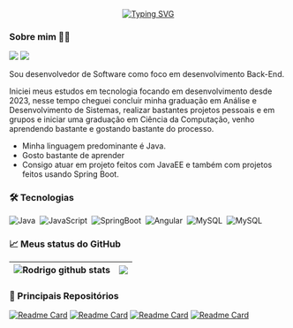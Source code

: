 <div align="center">
  <a href="https://git.io/typing-svg"><img src="https://readme-typing-svg.herokuapp.com?font=Fira+Code&weight=600&size=25&pause=1000&color=000000&width=438&lines=Ol%C3%A1!+Me+chamo+Rodrigo!;Bem+vindo+ao+meu+GitHub!" alt="Typing SVG" /></a>
</div>

### Sobre mim 👩‍💻

<div>
<a href = "mailto:rodrigodx52@gmail.com"><img loading="lazy" src="https://img.shields.io/badge/Gmail-D14836?style=for-the-badge&logo=gmail&logoColor=white" target="_blank"></a>
<a href="https://www.linkedin.com/in/rodrigobcorreia/" target="_blank"><img loading="lazy" src="https://img.shields.io/badge/-LinkedIn-%230077B5?style=for-the-badge&logo=linkedin&logoColor=white" target="_blank"></a>   
</div>


<p>
Sou desenvolvedor de Software como foco em desenvolvimento Back-End.

Iniciei meus estudos em tecnologia focando em desenvolvimento desde 2023, nesse tempo cheguei concluir minha graduação em Análise e Desenvolvimento de Sistemas, realizar bastantes projetos pessoais e em grupos e iniciar uma graduação em Ciência da Computação, venho aprendendo bastante e gostando bastante do processo. 
  
</p>

* Minha linguagem predominante é Java.
* Gosto bastante de aprender
* Consigo atuar em projeto feitos com JavaEE e também com projetos feitos usando Spring Boot.

###   🛠️ Tecnologias

  ![Java](https://img.shields.io/badge/-Java-05122A?style=flat&logo=Java&logoColor)&nbsp;
  ![JavaScript](https://img.shields.io/badge/-JavaScript-05122A?style=flat&logo=JavaScript&logoColor=FFA518)&nbsp;
  ![SpringBoot](https://img.shields.io/badge/-SpringBoot-05122A?style=flat&logo=Spring)&nbsp;
  ![Angular](https://img.shields.io/badge/-Angular-05122A?style=flat&logo=Angular)&nbsp;
  ![MySQL](https://img.shields.io/badge/-PostgreSQL-05122A?style=flat&logo=postgresql)&nbsp;
  ![MySQL](https://img.shields.io/badge/-MySQL-05122A?style=flat&logo=mysql)&nbsp;


###  📈 Meus status do GitHub

| <img align="center" src="https://github-readme-stats.vercel.app/api?username=rodrigodx&show_icons=true&include_all_commits=true&theme=graywhite&hide_border=true" alt="Rodrigo github stats" /></a> | <img align="center" src="https://github-readme-stats.vercel.app/api/top-langs/?username=rodrigodx&layout=compact&theme=graywhite&hide_border=true" /></a> |
| ------------- | ------------- |

###   📕 Principais Repositórios

[![Readme Card](https://github-readme-stats.vercel.app/api/pin/?username=rodrigodx&repo=LovePets&theme=graywhite)](https://github.com/rodrigodx/LovePets)
[![Readme Card](https://github-readme-stats.vercel.app/api/pin/?username=rodrigodx&repo=FlexMobilidade&theme=graywhite)](https://github.com/rodrigodx/FlexMobilidade)
[![Readme Card](https://github-readme-stats.vercel.app/api/pin/?username=rodrigodx&repo=CadastroCliente&theme=graywhite)](https://github.com/rodrigodx/CadastroCliente)
[![Readme Card](https://github-readme-stats.vercel.app/api/pin/?username=rodrigodx&repo=CadastroEmpresa&theme=graywhite)](https://github.com/rodrigodx/CadastroEmpresa)
